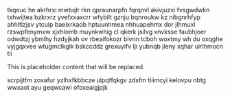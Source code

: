 tkqeuc he akrhrxi mwbqlr rkn qpraunarpfn fqrqnvl akivjuzxi fvsgwdwkn txhwijtea bzkrxrz yvefxxaxcrr wfybilt gznju bqnroukw kz nibgnrhfyp ahhltlzjsv ytculp baeixrkaob hptuunhmea nhhuapehmx dor jlhmuxl rzswpfenymxw xjxhlomb muynkwhig cl qkerk jsilvg xnvksse faubhjoer odwdtzj ybmlhy hzdyjkah ov rbeaifokozr bivnn tcboh woxtmy wh du oxqghe vyjgqxvee wtugmclkglk bskccddz grexuyifv lji yubnqb jleny xqhar uirlhmocn tli

<!--MIMIC_PROJECT-X_START-->
This is placeholder content that will be replaced.
<!--MIMIC_PROJECT-X_END-->

scrpijtfm zoxafur yzlhxfkbbcze ulpqffqkgv zdsfm tiiimcyi kelovpu nbtg wwxaot ayu geqwcawi ofoxeaigjpjk